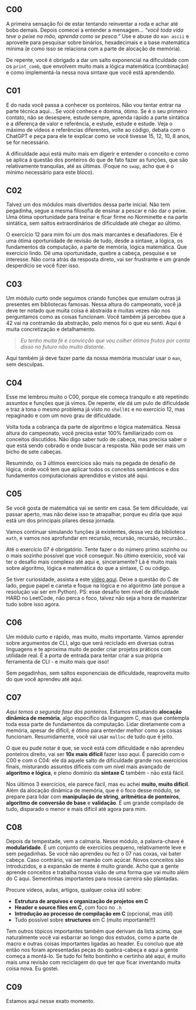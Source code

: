 ## C00

A primeira sensação foi de estar tentando reinventar a roda e achar até bobo demais. Depois comecei a entender a mensagem… *“você toda vida teve o peixe na mão, aprenda como se pesca.”* Use e abuse do `man ascii` e aproveite para pesquisar sobre binários, hexadecimais e a base matemática mínima (e como isso se relaciona com a parte de alocação de memória).

De repente, você é obrigado a dar um salto exponencial na dificuldade com os `print_comb`, que envolvem muito mais a lógica matemática (combinação) e como implementá-la nessa nova sintaxe que você está aprendendo.

## C01

E do nada você passa a conhecer os ponteiros. Não vou tentar entrar na parte técnica aqui… Se você conhece e domina, ótimo. Se é o seu primeiro contato, não se desespere, estude sempre, aprenda rápido a parte sintática e a diferença de valor e referência, e estude, estude e estude. Veja o máximo de vídeos e referências diferentes, volte ao código, debata com o ChatGPT e peça para ele te explicar como se você tivesse 15, 12, 10, 8 anos, se for necessário.

A dificuldade aqui está muito mais em digerir e entender o conceito e como se aplica à questão dos ponteiros do que de fato fazer as funções, que são relativamente tranquilas, até as últimas. (Foque no `swap`, acho que é o mínimo necessário para este bloco).

## C02

Talvez um dos módulos mais divertidos dessa parte inicial. Não tem pegadinha, segue a mesma filosofia de ensinar a pescar e não dar o peixe. Uma ótima oportunidade para treinar e ficar firme no Norminette e na parte sintática, sem saltos extraordinários de dificuldade até chegar ao último.

O exercício 12 para mim foi um dos mais marcantes e desafiadores. Ele é uma ótima oportunidade de revisão de tudo, desde a sintaxe, a lógica, os fundamentos da computação, a parte de memória, lógica matemática. Que exercício lindo. Dê uma oportunidade, quebre a cabeça, pesquise e se interesse. Não corra atrás da resposta direto, vai ser frustrante e um grande desperdício se você fizer isso.

## C03

Um módulo curto onde seguimos criando funções que emulam outras já presentes em bibliotecas famosas. Nessa altura do campeonato, você já deve ter notado que muita coisa é abstraída e muitas vezes não nos perguntamos como as coisas funcionam. Você também já percebeu que a 42 vai na contramão da abstração, pelo menos foi o que eu senti. Aqui é muita concretização e detalhamento.

> *Eu tenho muita fé e convicção que vou colher ótimos frutos por conta disso no futuro não muito distante.*

Aqui também já deve fazer parte da nossa memória muscular usar o `man`, sem desculpas.

## C04

Esse me lembrou muito o C00, porque ele começa tranquilo e até repetindo assuntos e funções que já vimos. De repente, ele dá um pulo de dificuldade e traz à tona o mesmo problema já visto no `shell01` e no exercício 12, mas repaginado e com um novo grau de dificuldade.

Volta toda a cobrança da parte de algoritmo e lógica matemática. Nessa altura do campeonato, você precisa estar 100% familiarizado com os conceitos discutidos. Não digo saber tudo de cabeça, mas precisa saber o que está sendo cobrado e onde buscar a resposta. Não pode ser mais um bicho de sete cabeças.

Resumindo, os 3 últimos exercícios são mais na pegada de desafio de lógica, onde você tem que aplicar todos os conceitos semânticos e dos fundamentos computacionais aprendidos e vistos até aqui.

## C05

Se você gosta de matemática vai se sentir em casa. Se tem dificuldade, vai passar aperto, mas não deixe isso te atrapalhar, porque eu diria que aqui está um dos principais pilares dessa jornada.

Vamos continuar simulando funções já existentes, dessa vez da biblioteca `math`, e vamos nos aprofundar em recursão, recursão, recursão, recursão…

Até o exercício 07 é obrigatório. Tente fazer o do número primo sozinho ou o mais sozinho possível que você conseguir. No último exercício, você vai ter o desafio mais complexo até aqui e, sinceramente? Lá é muito mais sobre algoritmo, lógica e matemática do que a sintaxe, C ou código.

Se tiver curiosidade, assista a este [vídeo aqui](https://www.youtube.com/watch?v=Ph95IHmRp5M). Deixe a questão do C de lado, pegue papel e caneta e foque na lógica e no algoritmo (até porque a resolução vai ser em Python). PS: esse desafio tem nível de dificuldade HARD no LeetCode, não perca o foco, talvez não seja a hora de masterizar tudo sobre isso agora.

## C06

Um módulo curto e rápido, mas muito, muito importante. Vamos aprender sobre argumentos de CLI, algo que será reciclado em diversas outras linguagens e te aproxima muito de poder criar projetos práticos com utilidade real. É a porta de entrada para tentar criar a sua própria ferramenta de CLI - e muito mais que isso!

Sem pegadinhas, sem saltos exponenciais de dificuldade, reaproveita muito do que você aprendeu até aqui.

## C07

*Aqui temos a segunda fase dos ponteiros.* Estamos estudando **alocação dinâmica de memória**, algo específico da linguagem C, mas que contempla toda essa parte de fundamentos da computação. Lidar diretamente com a memória, apesar de difícil, é ótimo para entender melhor como as coisas funcionam. Resumidamente, você vai usar `malloc` de tudo que é jeito.

O que eu pude notar é que, se você está com dificuldade e não aprendeu ponteiros direito, vai ser **10x mais difícil** fazer isso aqui. É parecido com o C00 e com o C04: ele dá aquele salto de dificuldade grande nos exercícios finais, misturando assuntos difíceis com um nível mais avançado de **algoritmo e lógica**, e pleno domínio da **sintaxe C** também - não está fácil.

Nos últimos 3 exercícios, ele parece fácil, mas eu achei **muito, muito difícil**. Além da alocação dinâmica de memória, que é o foco desse módulo, se prepare para lidar com **manipulação de string**, **aritmética de ponteiros**, **algoritmo de conversão de base** e **validação**. É um grande compilado de tudo, disparado o menor e mais difícil até agora para mim.

## C08

Depois da tempestade, vem a calmaria. Nesse módulo, a palavra-chave é **modularidade**. É um conjunto de exercícios pequeno, relativamente leve e sem pegadinhas. Se você não aprendeu ou fez o 07 nas coxas, vai bater cabeça. Caso contrário, vai ser mamão com açúcar. Novos conceitos são introduzidos, e a expansão de mente é muito grande. Acho que a gente aprende conceitos e trabalha nossa visão de uma forma que vai muito além do C aqui. Sementinhas importantes para nossa carreira são plantadas.

Procure vídeos, aulas, artigos, qualquer coisa útil sobre:

- **Estrutura de arquivos e organização de projetos em C**
- **Header e source files em C**, com foco no `.h`
- **Introdução ao processo de compilação em C** (opcional, mas útil)
- Tudo possível sobre **structures** em C (muito importante!!!)

Tem outros tópicos importantes também que derivam da lista acima, que naturalmente você vai esbarrar ao longo dos estudos, como a parte de macro e outras coisas importantes ligadas ao header. Eu concluo que até então nos foram apresentadas peças do quebra-cabeça e aqui a gente começa a montá-lo. Se tudo foi feito bonitinho e certinho até aqui, é muito mais uma revisão com reciclagem do que ter que ficar inventando muita coisa nova. Eu gostei.

## C09

Estamos aqui nesse exato momento.
